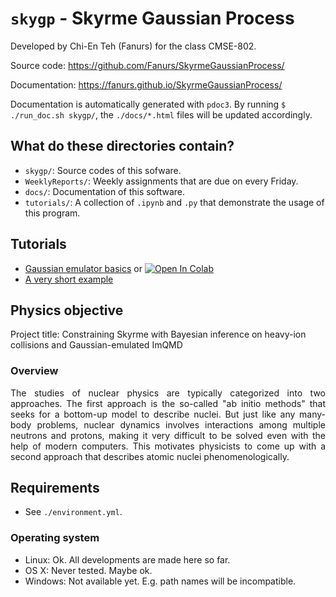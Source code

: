 # `skygp` - Skyrme Gaussian Process

Developed by Chi-En Teh (Fanurs) for the class CMSE-802.

Source code: https://github.com/Fanurs/SkyrmeGaussianProcess/

Documentation: https://fanurs.github.io/SkyrmeGaussianProcess/

Documentation is automatically generated with `pdoc3`. By running `$ ./run_doc.sh skygp/`, the `./docs/*.html` files will be updated accordingly.

## What do these directories contain?
- `skygp/`: Source codes of this sofware.
- `WeeklyReports/`: Weekly assignments that are due on every Friday.
- `docs/`: Documentation of this software.
- `tutorials/`: A collection of `.ipynb` and `.py` that demonstrate the usage of this program.

## Tutorials
- [Gaussian emulator basics](https://github.com/Fanurs/SkyrmeGaussianProcess/blob/master/tutorials/TUT-emulating_a_toy_model.ipynb) or [![Open In Colab](https://colab.research.google.com/assets/colab-badge.svg)](https://colab.research.google.com/github/Fanurs/SkyrmeGaussianProcess/blob/master/tutorials/TUT-emulating_a_toy_model.ipynb)
- [A very short example](https://github.com/Fanurs/SkyrmeGaussianProcess/blob/master/tutorials/TUT-a_very_short_example.ipynb)

## Physics objective
Project title: Constraining Skyrme with Bayesian inference on heavy-ion collisions and Gaussian-emulated ImQMD

### Overview
<p align="justify">
The studies of nuclear physics are typically categorized into two approaches. The first approach is the so-called "ab initio methods" that seeks for a bottom-up model to describe nuclei. But just like any many-body problems, nuclear dynamics involves interactions among multiple neutrons and protons, making it very difficult to be solved even with the help of modern computers. This motivates physicists to come up with a second approach that describes atomic nuclei phenomenologically.
</p>

## Requirements
- See `./environment.yml`.

### Operating system
- Linux: Ok. All developments are made here so far.
- OS X: Never tested. Maybe ok.
- Windows: Not available yet. E.g. path names will be incompatible.

